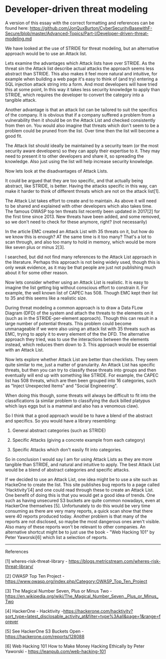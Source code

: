 # Developer-driven threat modeling

A version of this essay with the correct formatting and references can be found here: https://github.com/JonQuxBurton/CyberSecurityBasewithF-Secure/blob/master/Advanced-Topics/Part-I/Developer-driven-threat-modeling.md

We have looked at the use of STRIDE for threat modeling, but an alternative approach would be to use an Attack list. 

Lets examine the advantages which Attack lists have over STRIDE.
As the threat sin the Attack list describe actual attacks the approach seems less abstract than STRIDE. This also makes it feel more natural and intuitive, for example when building a web page it's easy to think of (and try) entering a SQL injection attack string into a form. And most developers will have tried this at some point,
In this way it takes less security knowledge to apply than STRIDE, which requires the developer to convert the category into a tangible attack.

Another advantage is that an attack list can be tailored to suit the specifics of the company. It is obvious that if a company suffered a problem from a vulnerability then it should be on the Attack List and checked consistently from then on. You would also imagine that threats which don't seem to be a problem could be pruned from the list. Over time then the list will become a good fit.

The Attack list should ideally be maintained by a security team (or the most security aware developers) so they can apply their expertise to it. They may need to present it to other developers and share it, so spreading the knowledge. Also just using the list will help increase security knowledge.

Now lets look at the disadvantages of Attack Lists.

It could be argued that they are too specific, and that actually being abstract, like STRIDE, is better. Having the attacks specific in this way, can make it harder to think of different threats which are not on the attack list[1].

The Attack List takes effort to create and to maintain. As above it will need to be shared and explained with other developers which also takes time. The famous OWASP
top ten threats list recently been updated in 2017[2] for the first time since 2013. New threats have been added, and some removed, so we don't need to check for these anymore, right? (not necessarily)

In the article EMC created an Attack List with 35 threats on it, but how do we know this is enough? AT the same time is it too many? That's a lot to scan through, and also too many to hold in memory, which would be more like seven plus or minus 2[3].

I searched, but did not find many references to the Attack List approach in the literature. Perhaps this approach is not being widely used, though this is only weak evidence, as it may be that people are just not publishing much about it for some other reason.


Now lets consider whether using an Attack List is realistic.
It is easy to imagine the list getting big without conscious effort to constrain it. For example, the well known list of CAPEC has 508. Though EMC kept their list to 35 and this seems like a realistic size.

During threat modeling a common approach is to draw a Data FLow Diagram (DFD) of the system and attach the threats to the elements on it (such as in the STRIDE-per-element approach). Though this can result in a large number of potential threats. This problem could become unmanageable if we were also using an attack list with 35 threats such as EMC, trying to apply it to every element of the the DFD. The alternative approach they tried, was to use the interactions between the elements instead, which reduces them down to 3. This approach would be essential with an Attack List.

Now lets explore whether Attack List are better than checklists.
They seem quite similar to me, just a matter of granularity.
An Attack List has specific threats, but then you can try to classify these threats into groups and then eventually will end up with something like STRIDE.
For example, the CAPEC list has 508 threats, which are then been grouped into 16 categories, such as "Inject Unexpected Items" and "Social Engineering".

When doing this though, some threats will always be difficult to fit into the classifications (a similar problem to classifying the duck billed platypus which lays eggs but is a mammal and also has a venomous claw). 

So I think that a good approach would be to have a blend of the abstract and specifics. So you would have a library resembling:

1. General abstract categories (such as STRIDE)

2. Specific Attacks (giving a concrete example from each category)

3. Specific Attacks which don't easily fit into categories.

So in conclusion I would say I am for using Attack Lists as they are more tangible than STRIDE, and natural and intuitive to apply. The best Attack List would be a blend of abstract categories and specific attacks.


If we decided to use an Attack List, one idea might be to use a site such as HackeOne to create the list.
This site publishes bug reports to a page called 'Hacktivity'[4] and one could read through these to create an Attack List.
One benefit of doing this is that you would get a good idea of trends. One such as having unsecured S3 buckets are quite common nowadays, even at HackerOne themselves [5].
Unfortunately to do this would be very time consuming as there are very many reports, a quick scan show that there were 40 reports produced today. Another problem is that many of the reports are not disclosed, so maybe the most dangerous ones aren't visible. Also many of these reports won't be relevant to other companies.
An alternative shortcut might be to just use the book - "Web Hacking 101" by Peter Yaworski[6] which list a selection of reports.

---

References

[1] wheres-risk-threat-library - https://blogs.metricstream.com/wheres-risk-threat-library/

[2] OWASP Top Ten Project - https://www.owasp.org/index.php/Category:OWASP_Top_Ten_Project

[3] The Magical Number Seven, Plus or Minus Two - https://en.wikipedia.org/wiki/The_Magical_Number_Seven,_Plus_or_Minus_Two

[4] HackerOne - Hacktivity -https://hackerone.com/hacktivity?sort_type=latest_disclosable_activity_at&filter=type%3Aall&page=1&range=forever

[5] See HackerOne S3 Buckets Open - https://hackerone.com/reports/128088

[6] Web Hacking 101 How to Make Money Hacking Ethically by Peter Yaworski - https://leanpub.com/web-hacking-101
